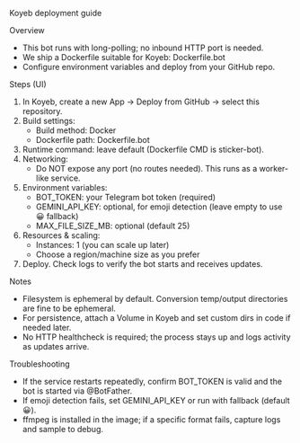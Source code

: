 Koyeb deployment guide

Overview
- This bot runs with long-polling; no inbound HTTP port is needed.
- We ship a Dockerfile suitable for Koyeb: Dockerfile.bot
- Configure environment variables and deploy from your GitHub repo.

Steps (UI)
1) In Koyeb, create a new App → Deploy from GitHub → select this repository.
2) Build settings:
   - Build method: Docker
   - Dockerfile path: Dockerfile.bot
3) Runtime command: leave default (Dockerfile CMD is sticker-bot).
4) Networking:
   - Do NOT expose any port (no routes needed). This runs as a worker-like service.
5) Environment variables:
   - BOT_TOKEN: your Telegram bot token (required)
   - GEMINI_API_KEY: optional, for emoji detection (leave empty to use 😀 fallback)
   - MAX_FILE_SIZE_MB: optional (default 25)
6) Resources & scaling:
   - Instances: 1 (you can scale up later)
   - Choose a region/machine size as you prefer
7) Deploy. Check logs to verify the bot starts and receives updates.

Notes
- Filesystem is ephemeral by default. Conversion temp/output directories are fine to be ephemeral.
- For persistence, attach a Volume in Koyeb and set custom dirs in code if needed later.
- No HTTP healthcheck is required; the process stays up and logs activity as updates arrive.

Troubleshooting
- If the service restarts repeatedly, confirm BOT_TOKEN is valid and the bot is started via @BotFather.
- If emoji detection fails, set GEMINI_API_KEY or run with fallback (default 😀).
- ffmpeg is installed in the image; if a specific format fails, capture logs and sample to debug.
